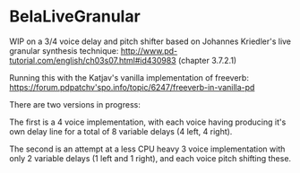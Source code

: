 # BelaLiveGranular

WIP on a 3/4 voice delay and pitch shifter based on Johannes Kriedler's live granular synthesis technique: http://www.pd-tutorial.com/english/ch03s07.html#id430983 (chapter 3.7.2.1)

Running this with the Katjav's vanilla implementation of freeverb: https://forum.pdpatchv'spo.info/topic/6247/freeverb-in-vanilla-pd 

There are two versions in progress:

The first is a 4 voice implementation, with each voice having producing it's own delay line for a total of 8 variable delays (4 left, 4 right).

The second is an attempt at a less CPU heavy 3 voice implementation with only 2 variable delays (1 left and 1 right), and each voice pitch shifting these.
